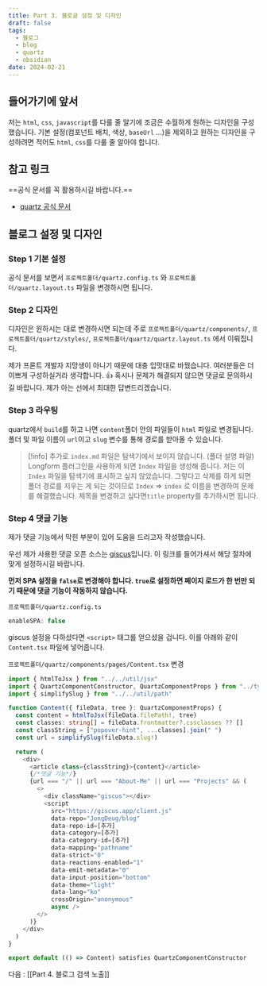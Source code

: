 ```yaml
---
title: Part 3. 블로글 설정 및 디자인
draft: false
tags:
  - 블로그
  - blog
  - quartz
  - obsidian
date: 2024-02-21
---
```


## 들어가기에 앞서

저는 `html`, `css`, `javascript`를 다룰 줄 알기에 조금은 수월하게 원하는 디자인을 구성했습니다. 기본 설정(컴포넌트 배치, 색상, `baseUrl` ...)을 제외하고 원하는 디자인을 구성하려면 적어도 `html`, `css`를 다룰 줄 알아야 합니다.

## 참고 링크

==공식 문서를 꼭 활용하시길 바랍니다.==

- [quartz 공식 문서](https://quartz.jzhao.xyz/)

## 블로그 설정 및 디자인

### Step 1 기본 설정

공식 문서를 보면서 `프로젝트폴더/quartz.config.ts` 와 `프로젝트폴더/quartz.layout.ts` 파일을 변경하시면 됩니다.

### Step 2 디자인

디자인은 원하시는 대로 변경하시면 되는데 주로 `프로젝트폴더/quartz/components/`, `프로젝트폴더/quartz/styles/`, `프로젝트폴더/quartz/quartz.layout.ts` 에서 이뤄집니다.

제가 프론트 개발자 지망생이 아니기 때문에 대충 입맛대로 바꿨습니다. 여러분들은 더 이쁘게 구성하실거라 생각합니다. 👍 혹시나 문제가 해결되지 않으면 댓글로 문의하시길 바랍니다. 제가 아는 선에서 최대한 답변드리겠습니다.

### Step 3 라우팅

quartz에서 `build`를 하고 나면 `content`폴더 안의 파일들이 `html` 파일로 변경됩니다. 폴더 및 파일 이름이 `url`이고 `slug` 변수를 통해 경로를 받아올 수 있습니다.

> [!info] 추가로
> `index.md` 파일은 탐색기에서 보이지 않습니다. (폴더 설명 파일)
> Longform 플러그인을 사용하게 되면 `Index` 파일을 생성해 줍니다. 저는 이 `Index` 파일을 탐색기에 표시하고 싶지 않았습니다. 그렇다고 삭제를 하게 되면 폴더 경로를 지우는 게 되는 것이므로 `Index` => `index` 로 이름을 변경하여 문제를 해결했습니다. 제목을 변경하고 싶다면`title` property를 추가하시면 됩니다.

### Step 4 댓글 기능

제가 댓글 기능에서 막힌 부분이 있어 도움을 드리고자 작성했습니다.

우선 제가 사용한 댓글 오픈 소스는 [giscus](https://giscus.app/ko)입니다. 이 링크를 들어가셔서 해당 절차에 맞게 설정하시길 바랍니다.

**먼저 SPA 설정을 `false`로 변경해야 합니다. `true`로 설정하면 페이지 로드가 한 번만 되기 때문에 댓글 기능이 작동하지 않습니다.**

`프로젝트폴더/quartz.config.ts`

```javascript
enableSPA: false
```

giscus 설정을 다하셨다면 `<script>` 태그를 얻으셨을 겁니다. 이를 아래와 같이 `Content.tsx` 파일에 넣어줍니다.

`프로젝트폴더/quartz/components/pages/Content.tsx` 변경

```typescript
import { htmlToJsx } from "../../util/jsx"
import { QuartzComponentConstructor, QuartzComponentProps } from "../types"
import { simplifySlug } from "../../util/path"

function Content({ fileData, tree }: QuartzComponentProps) {
  const content = htmlToJsx(fileData.filePath!, tree)
  const classes: string[] = fileData.frontmatter?.cssclasses ?? []
  const classString = ["popover-hint", ...classes].join(" ")
  const url = simplifySlug(fileData.slug!)

  return (
    <div>
      <article class={classString}>{content}</article>
      {/*댓글 기능*/}
      {url === "/" || url === "About-Me" || url === "Projects" && (
        <>
          <div className="giscus"></div>
          <script
            src="https://giscus.app/client.js"
            data-repo="JongDeug/blog"
            data-repo-id=[추가]
            data-category=[추가]
            data-category-id=[추가]
            data-mapping="pathname"
            data-strict="0"
            data-reactions-enabled="1"
            data-emit-metadata="0"
            data-input-position="bottom"
            data-theme="light"
            data-lang="ko"
            crossOrigin="anonymous"
            async />
        </>
      )}
    </div>
  )
}

export default (() => Content) satisfies QuartzComponentConstructor
```

다음 : [[Part 4. 블로그 검색 노출]]

